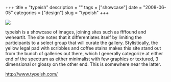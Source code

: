 +++
title = "typeish"
description = ""
tags = ["showcase"]
date = "2008-06-05"
categories = ["design"]
slug = "typeish"
+++


 

  <div id="screens-thumbs" class="clearfix">
    <div class="txt-center" id="design-submission"><a href="http://www.typeish.com/"><img id='bluga-thumbnail-1298' class='bluga-thumbnail large' src='//konigi.com/media/bluga/
wt48481d1c50c6b_0.jpg'/></a></div>  
  </div>   
<p>typeish is a showcase of images, joining sites such as ffffound and weheartit. The site notes that it differentiates itself by limiting the participants to a select group that will curate the gallery. Stylistically, the yellow legal pad with scribbles and coffee stains makes this site stand out from the bunch of galleries out there, which I generally categorize at either end of the spectrum as either minimalist with few graphics or textured, 3 dimensional or glossy on the other end. This is somewhere near the latter.</p>
<p><a href="http://www.typeish.com/">http://www.typeish.com/</a></p>




